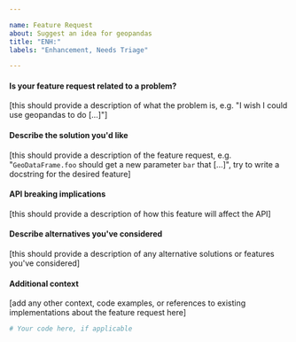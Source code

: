 ```yaml
---

name: Feature Request
about: Suggest an idea for geopandas
title: "ENH:"
labels: "Enhancement, Needs Triage"

---
```


#### Is your feature request related to a problem?

[this should provide a description of what the problem is, e.g. "I wish I could use geopandas to do [...]"]

#### Describe the solution you'd like

[this should provide a description of the feature request, e.g. "`GeoDataFrame.foo` should get a new parameter `bar` that [...]", try to write a docstring for the desired feature]

#### API breaking implications

[this should provide a description of how this feature will affect the API]

#### Describe alternatives you've considered

[this should provide a description of any alternative solutions or features you've considered]

#### Additional context

[add any other context, code examples, or references to existing implementations about the feature request here]

```python
# Your code here, if applicable

```

